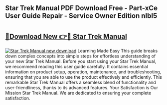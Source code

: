 ## Star Trek Manual PDF Download Free - Part-xCe User Guide Repair - Service Owner Edition nIbl5

# <h2><a href="http://bc2822.oget.top/?id=Star+Trek+Manual">🔗Download New 👉🔴 Star Trek Manual</a></h2>

[![Star Trek Manual new download](https://i.imgur.com/5g1atiW.png)](http://bc2822.oget.top/?id=Star+Trek+Manual)
Learning Made Easy This guide breaks down complex concepts into simple steps for effortless understanding of your new Star Trek Manual. Before you start using your Star Trek Manual, we recommend reading this user guide carefully. It contains essential information on product setup, operation, maintenance, and troubleshooting, ensuring that you are able to use the product effectively and efficiently. This remarkable Star Trek Manual offers a seamless blend of functionality and user-friendliness, thanks to its advanced features. Your Satisfaction is Our Mission Star Trek Manual. We are dedicated to ensuring your complete satisfaction.
